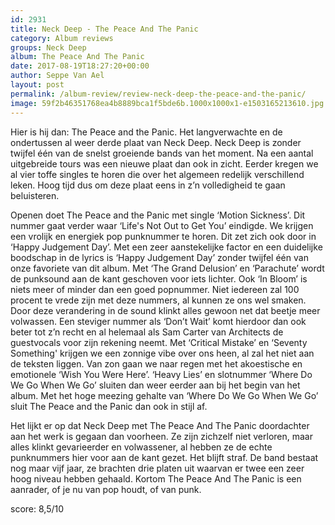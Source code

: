 ```yaml
---
id: 2931
title: Neck Deep - The Peace And The Panic
category: Album reviews
groups: Neck Deep
album: The Peace And The Panic
date: 2017-08-19T18:27:20+00:00
author: Seppe Van Ael
layout: post
permalink: /album-review/review-neck-deep-the-peace-and-the-panic/
image: 59f2b46351768ea4b8889bca1f5bde6b.1000x1000x1-e1503165213610.jpg
---
```

Hier is hij dan: The Peace and the Panic. Het langverwachte en de ondertussen al weer derde plaat van Neck Deep. Neck Deep is zonder twijfel één van de snelst groeiende bands van het moment. Na een aantal uitgebreide tours was een nieuwe plaat dan ook in zicht. Eerder kregen we al vier toffe singles te horen die over het algemeen redelijk verschillend leken. Hoog tijd dus om deze plaat eens in z’n volledigheid te gaan beluisteren.

Openen doet The Peace and the Panic met single ‘Motion Sickness’. Dit nummer gaat verder waar ‘Life's Not Out to Get You’ eindigde. We krijgen een vrolijk en energiek pop punknummer te horen. Dit zet zich ook door in ‘Happy Judgement Day’. Met een zeer aanstekelijke factor en een duidelijke boodschap in de lyrics is ‘Happy Judgement Day’ zonder twijfel één van onze favoriete van dit album. Met ‘The Grand Delusion’ en ‘Parachute’ wordt de punksound aan de kant geschoven voor iets lichter. Ook ‘In Bloom’ is niets meer of minder dan een goed popnummer. Niet iedereen zal 100 procent te vrede zijn met deze nummers, al kunnen ze ons wel smaken. Door deze verandering in de sound klinkt alles gewoon net dat beetje meer volwassen. Een steviger nummer als ‘Don’t Wait’ komt hierdoor dan ook beter tot z’n recht en al helemaal als Sam Carter van Architects de guestvocals voor zijn rekening neemt. Met ‘Critical Mistake’ en ‘Seventy Something' krijgen we een zonnige vibe over ons heen, al zal het niet aan de teksten liggen. Van zon gaan we naar regen met het akoestische en emotionele ‘Wish You Were Here’. ‘Heavy Lies’ en slotnummer ‘Where Do We Go When We Go’ sluiten dan weer eerder aan bij het begin van het album. Met het hoge meezing gehalte van ‘Where Do We Go When We Go’ sluit The Peace and the Panic dan ook in stijl af.

Het lijkt er op dat Neck Deep met The Peace And The Panic doordachter aan het werk is gegaan dan voorheen. Ze zijn zichzelf niet verloren, maar alles klinkt gevarieerder en volwassener, al hebben ze de echte punknummers hier voor aan de kant gezet. Het blijft straf. De band bestaat nog maar vijf jaar, ze brachten drie platen uit waarvan er twee een zeer hoog niveau hebben gehaald. Kortom The Peace And The Panic is een aanrader, of je nu van pop houdt, of van punk.

score: 8,5/10

&nbsp;